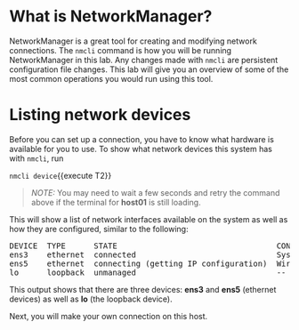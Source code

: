 # What is NetworkManager?

NetworkManager is a great tool for creating and modifying network connections.
The `nmcli` command is how you will be running NetworkManager in this lab. Any changes
made with `nmcli` are persistent configuration file changes. This lab will give you an
overview of some of the most common operations you would run using this tool.

# Listing network devices

Before you can set up a connection, you have to know what hardware
is available for you to use. To show what network devices this system has with
`nmcli`, run

`nmcli device`{{execute T2}}

>_NOTE:_ You may need to wait a few seconds and retry the command above if the terminal for __host01__ is still loading.

This will show a list of network interfaces available on the system as well as
how they are configured, similar to the following:

<pre class=file>
DEVICE  TYPE      STATE                                  CONNECTION         
ens3    ethernet  connected                              System ens3        
ens5    ethernet  connecting (getting IP configuration)  Wired connection 1
lo      loopback  unmanaged                              --      
</pre>

This output shows that there are three devices: __ens3__ and __ens5__ (ethernet devices)
as well as __lo__ (the loopback device).

Next, you will make your own connection on this host.
